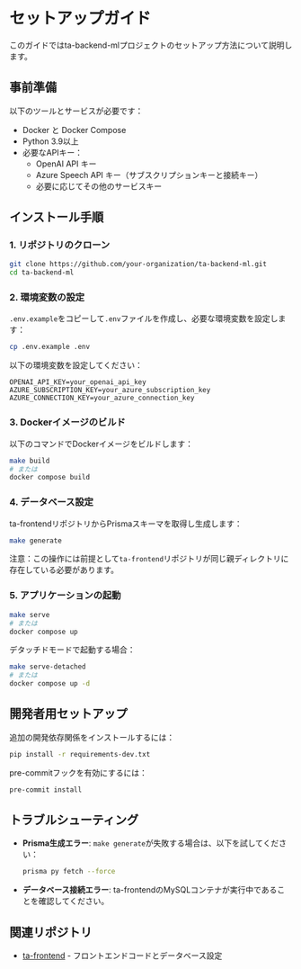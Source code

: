 # セットアップガイド

このガイドではta-backend-mlプロジェクトのセットアップ方法について説明します。

## 事前準備

以下のツールとサービスが必要です：

- Docker と Docker Compose
- Python 3.9以上
- 必要なAPIキー：
  - OpenAI API キー
  - Azure Speech API キー（サブスクリプションキーと接続キー）
  - 必要に応じてその他のサービスキー

## インストール手順

### 1. リポジトリのクローン

```bash
git clone https://github.com/your-organization/ta-backend-ml.git
cd ta-backend-ml
```

### 2. 環境変数の設定

`.env.example`をコピーして`.env`ファイルを作成し、必要な環境変数を設定します：

```bash
cp .env.example .env
```

以下の環境変数を設定してください：

```
OPENAI_API_KEY=your_openai_api_key
AZURE_SUBSCRIPTION_KEY=your_azure_subscription_key
AZURE_CONNECTION_KEY=your_azure_connection_key
```

### 3. Dockerイメージのビルド

以下のコマンドでDockerイメージをビルドします：

```bash
make build
# または
docker compose build
```

### 4. データベース設定

ta-frontendリポジトリからPrismaスキーマを取得し生成します：

```bash
make generate
```

注意：この操作には前提として`ta-frontend`リポジトリが同じ親ディレクトリに存在している必要があります。

### 5. アプリケーションの起動

```bash
make serve
# または
docker compose up
```

デタッチドモードで起動する場合：

```bash
make serve-detached
# または
docker compose up -d
```


## 開発者用セットアップ

追加の開発依存関係をインストールするには：

```bash
pip install -r requirements-dev.txt
```

pre-commitフックを有効にするには：

```bash
pre-commit install
```

## トラブルシューティング

- **Prisma生成エラー**: `make generate`が失敗する場合は、以下を試してください：
  ```bash
  prisma py fetch --force
  ```

- **データベース接続エラー**: ta-frontendのMySQLコンテナが実行中であることを確認してください。

## 関連リポジトリ

- [ta-frontend](https://github.com/your-organization/ta-frontend) - フロントエンドコードとデータベース設定 
